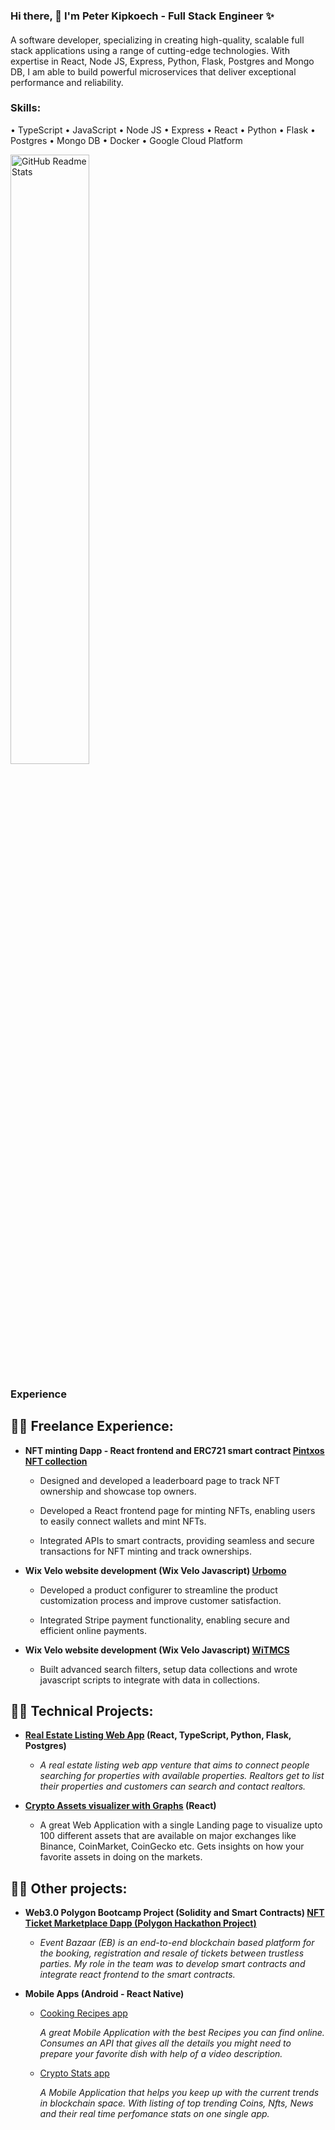 ### Hi there, 👋 I'm Peter Kipkoech - Full Stack Engineer ✨ 

#### 
A software developer, specializing in creating high-quality, scalable full stack applications using a range of cutting-edge technologies. With expertise in React, Node JS, Express, Python, Flask, Postgres and Mongo DB, I am able to build powerful microservices that deliver exceptional performance and reliability.

### Skills: 

• TypeScript
• JavaScript
• Node JS
• Express
• React
• Python
• Flask
• Postgres
• Mongo DB
• Docker
• Google Cloud Platform



<img width="50%"  src="https://github-readme-stats.vercel.app/api/top-langs/?username=peter571&layout=compact&hide=html,css,shell,procfile" align="" alt="GitHub Readme Stats" />


### Experience


<h2>👨‍💻 Freelance Experience:</h2>

- <b>NFT minting Dapp - React frontend and ERC721 smart contract [Pintxos NFT collection](https://github.com/denisakera/npxs)</b>
  -  <p>Designed and developed a leaderboard page to track NFT ownership and showcase top owners.</p>
  -  <p>Developed a React frontend page for minting NFTs, enabling users to easily connect wallets and mint NFTs.</p>
  -  <p>Integrated APIs to smart contracts, providing seamless and secure transactions for NFT minting and track ownerships.</p>
- <b>Wix Velo website development (Wix Velo Javascript) [Urbomo](https://www.urbomo.com/) </b>
  -  <p>Developed a product configurer to streamline the product customization process and improve customer satisfaction.</p> 
  -  <p>Integrated Stripe payment functionality, enabling secure and efficient online payments.</p> 
- <b>Wix Velo website development (Wix Velo Javascript) [WiTMCS](https://www.witmcs.com/)</b> 
  -  <p>Built advanced search filters, setup data collections and wrote javascript scripts to integrate with data in collections.</p>
  


<h2>👨‍💻 Technical Projects:</h2>
  
- <b>[Real Estate Listing Web App](https://github.com/peter571/real-estate-app) (React, TypeScript, Python, Flask, Postgres)</b>
  -  <p><i>A real estate listing web app venture that aims to connect people searching for properties with available properties. Realtors get to list their properties and customers can search and contact realtors.</i></p>
- <b>[Crypto Assets visualizer with Graphs](https://github.com/peter571/crypto-assets-visualizer) (React)</b> 
  - <p>A great Web Application with a single Landing page to visualize upto 100 different assets that are available on major exchanges like Binance, CoinMarket, CoinGecko etc. Gets insights on how your favorite assets in doing on the markets.</p>
 
<h2>👨‍💻 Other projects:</h2>
 
- <b>Web3.0 Polygon Bootcamp Project (Solidity and Smart Contracts) [NFT Ticket Marketplace Dapp (Polygon Hackathon Project)](https://github.com/leoemaxie/event-bazaar)</b>
  - <p><i>Event Bazaar (EB) is an end-to-end blockchain based platform for the booking, registration and resale of tickets between trustless parties. My role in the team was to develop smart contracts and integrate react frontend to the smart contracts.</i></p> 
 
- <b>Mobile Apps (Android - React Native)</b>
  - [Cooking Recipes app](https://github.com/peter571/recipe-app) <p><i>A great Mobile Application with the best Recipes you can find online. Consumes an API that gives all the details you might need to prepare your favorite dish with help of a video description.</i></p> 
  - [Crypto Stats app](https://github.com/peter571/crypto-stats) <p><i>A Mobile Application that helps you keep up with the current trends in blockchain space. With listing of top trending Coins, Nfts, News and their real time perfomance stats on one single app.</i></p> 

